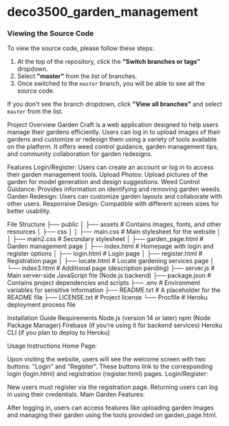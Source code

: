 # deco3500_garden_management
### Viewing the Source Code

To view the source code, please follow these steps:

1. At the top of the repository, click the **"Switch branches or tags"** dropdown.
2. Select **"master"** from the list of branches.
3. Once switched to the `master` branch, you will be able to see all the source code.

If you don't see the branch dropdown, click **"View all branches"** and select `master` from the list.

Project Overview
Garden Craft is a web application designed to help users manage their gardens efficiently. Users can log in to upload images of their gardens and customize or redesign them using a variety of tools available on the platform. It offers weed control guidance, garden management tips, and community collaboration for garden redesigns.

Features
	Login/Register: Users can create an account or log in to access their garden management tools.
	Upload Photos: Upload pictures of the garden for model generation and design suggestions.
	Weed Control Guidance: Provides information on identifying and removing garden weeds.
	Garden Redesign: Users can customize garden layouts and collaborate with other users.
	Responsive Design: Compatible with different screen sizes for better usability.

File Structure
├── public
│   ├── assets                # Contains images, fonts, and other resources
│   ├── css
│   │   ├── main.css          # Main stylesheet for the website
│   │   ├── main2.css         # Secondary stylesheet
│   ├── garden_page.html      # Garden management page
│   ├── index.html            # Homepage with login and register options
│   ├── login.html            # Login page
│   ├── register.html         # Registration page
│   ├── locate.html           # Locate gardening services page
│   └── index3.html           # Additional page (description pending)
├── server.js                 # Main server-side JavaScript file (Node.js backend)
├── package.json              # Contains project dependencies and scripts
├── .env                      # Environment variables for sensitive information
├── README.txt                # A placeholder for the README file
├── LICENSE.txt               # Project license
└── Procfile                  # Heroku deployment process file


Installation Guide
Requirements
Node.js (version 14 or later)
npm (Node Package Manager)
Firebase (if you’re using it for backend services)
Heroku CLI (if you plan to deploy to Heroku)

Usage Instructions
Home Page:

Upon visiting the website, users will see the welcome screen with two buttons: "Login" and "Register".
These buttons link to the corresponding login (login.html) and registration (register.html) pages.
Login/Register:

New users must register via the registration page.
Returning users can log in using their credentials.
Main Garden Features:

After logging in, users can access features like uploading garden images and managing their garden using the tools provided on garden_page.html.
